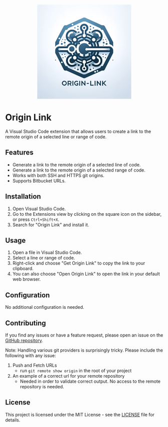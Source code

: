 <p align="center">
  <img src="./assets/logo.webp" alt="Origin-Link Logo" width="300"/>
</p>

# Origin Link

A Visual Studio Code extension that allows users to create a link to the remote origin of a selected line or range of code.

## Features

- Generate a link to the remote origin of a selected line of code.
- Generate a link to the remote origin of a selected range of code.
- Works with both SSH and HTTPS git origins.
- Supports Bitbucket URLs.

## Installation

1. Open Visual Studio Code.
2. Go to the Extensions view by clicking on the square icon on the sidebar, or press `Ctrl+Shift+X`.
3. Search for "Origin Link" and install it.

## Usage

1. Open a file in Visual Studio Code.
2. Select a line or range of code.
3. Right-click and choose "Get Origin Link" to copy the link to your clipboard.
4. You can also choose "Open Origin Link" to open the link in your default web browser.

## Configuration

No additional configuration is needed.

## Contributing

If you find any issues or have a feature request, please open an issue on the [GitHub repository](https://github.com/vbrazelton/origin-link).

 Note: Handling various git providers is surprisingly tricky. Please include the following with any issue:
  1. Push and Fetch URLs
      * run `git remote show origin` in the root of your project
  2. An example of a correct url for your remote repository
      * Needed in order to validate correct output. No access to the remote repository is needed.

## License

This project is licensed under the MIT License - see the [LICENSE](LICENSE.md) file for details.
